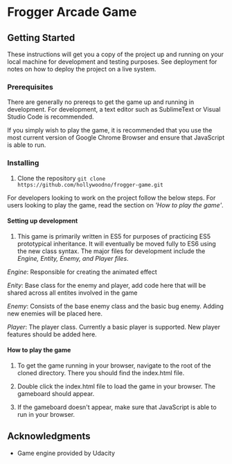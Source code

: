 # Frogger Arcade Game

## Getting Started

These instructions will get you a copy of the project up and running on your local machine for development and testing purposes. See deployment for notes on how to deploy the project on a live system.

### Prerequisites

There are generally no prereqs to get the game up and running in development. For development, a text editor such as SublimeText or Visual Studio Code is recommended.

If you simply wish to play the game, it is recommended that you use the most current version of Google Chrome Browser and ensure that JavaScript is able to run.

### Installing

1. Clone the repository
``` git clone https://github.com/hollywoodno/frogger-game.git ```

For developers looking to work on the project follow the below steps. For users looking to play the game, read the section on *'How to play the game'*.

#### Setting up development

1. This game is primarily written in ES5 for purposes of practicing ES5 prototypical inheritance. It will eventually be moved fully to ES6 using the new class syntax. The major files for development include the *Engine, Entity, Enemy, and Player files*.

*Engine*: Responsible for creating the animated effect

*Enity*: Base class for the enemy and player, add code here that will be shared across all entites involved in the game

*Enemy*: Consists of the base enemy class and the basic bug enemy. Adding new enemies will be placed here.

*Player*: The player class. Currently a basic player is supported. New player features should be added here.

#### How to play the game
1. To get the game running in your browser, navigate to the root of the cloned directory. There you should find the index.html file.

2. Double click the index.html file to load the game in your browser. The gameboard should appear.

3. If the gameboard doesn't appear, make sure that JavaScript is able to run in your browser. 

## Acknowledgments

* Game engine provided by Udacity

